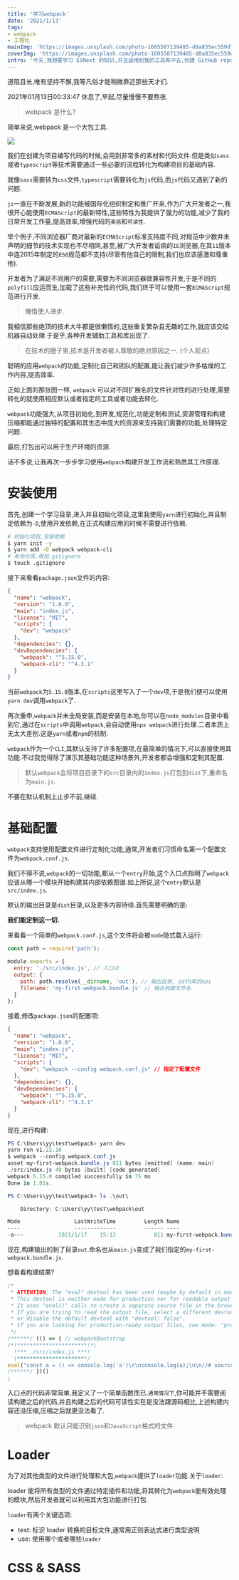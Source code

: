 ```yaml
---
title: '学习webpack'
date: '2021/1/13'
tags:
- webpack
- 工程化
mainImg: 'https://images.unsplash.com/photo-1605507139485-d0a835ec559d?crop=entropy&cs=tinysrgb&fit=max&fm=jpg&ixid=MXwxNjUyNjZ8MHwxfHJhbmRvbXx8fHx8fHx8&ixlib=rb-1.2.1&q=80&w=1080'
coverImg: 'https://images.unsplash.com/photo-1605507139485-d0a835ec559d?crop=entropy&cs=tinysrgb&fit=max&fm=jpg&ixid=MXwxNjUyNjZ8MHwxfHJhbmRvbXx8fHx8fHx8&ixlib=rb-1.2.1&q=80&w=400'
intro: '今天,我想要学习 ESNext 的知识,并且运用到我的工具库中去,创建 GitHub repo,但我依然需要一个靶场.学习 webpack 让我能轻松写 ESNext 代码,走在前头,工程化技术受用无穷.'
---
```


道阻且长,唯有坚持不懈,我等凡俗才能稍微靠近那些天才们.

2021年01月13日00:33:47 休息了,早起,尽量慢慢不要熬夜.

> webpack 是什么?

简单来说,webpack 是一个大包工具.

![](https://www.ma-no.org/cache/galleries/contents-1806/webpack-how-it-works.jpeg)

我们在创建为项目编写代码的时候,会用到非常多的素材和代码文件.但是类似`sass`或者`typescript`等技术需要通过一些必要的流程转化为构建项目的基础内容.

就像`sass`需要转为`css`文件,`typescript`需要转化为`js`代码,而`js`代码又遇到了新的问题.

`js`一直在不断发展,新的功能被国际化组织制定和推广开来,作为广大开发者之一,我很开心能使用`ECMAScript`的最新特性,这些特性为我提供了强力的功能,减少了我的日常开发工作量,提高效率,增强代码的`美感`和`可读性`.

举个例子,不同浏览器厂商对最新的`ECMAScript`标准支持度不同,对规范中少数并未声明的细节的技术实现也不尽相同,甚至,被广大开发者诟病的`IE`浏览器,在其`11`版本中连2015年制定的`ES6`规范都不支持(尽管有他自己的限制,我们也应该感激和尊重他).

开发者为了满足不同用户的需要,需要为不同浏览器做兼容性开发,于是不同的`polyfill`应运而生,加载了这些补充性的代码,我们终于可以使用一套`ECMAScript`规范进行开发.

> 懒惰使人进步.

我相信那些绝顶的技术大牛都是很懒惰的,这些重复繁杂且无趣的工作,就应该交给机器自动处理.于是乎,各种开发辅助工具和库出现了.

> 在技术的圈子里,技术是开发者被人尊敬的绝对原因之一. (个人观点)

聪明的应用`webpack`的功能,定制化自己和团队的配置,能让我们减少许多枯燥的工作内容,提高效率.

正如上面的那张图一样, `webpack` 可以对不同扩展名的文件针对性的进行处理,需要转化的就使用相应默认或者指定的工具或者功能去转化.

`webpack`功能强大,从项目初始化,到开发,规范化,功能定制和测试,资源管理和构建压缩都能通过独特的配置和其生态中庞大的资源来支持我们需要的功能,处理特定问题.

最后,打包出可以用于生产环境的资源.

话不多说,让我再次一步步学习使用`webpack`构建开发工作流和熟悉其工作原理.

# 安装使用

首先,创建一个学习目录,进入并且初始化项目,这里我使用`yarn`进行初始化,并且制定依赖为`-D`,使用开发依赖,在正式构建应用的时候不需要进行依赖.

```BASH
# 初始化项目,安装依赖
$ yarn init -y
$ yarn add -D webpack webpack-cli
# 本地仓库,增加.gitignore
$ touch .gitignore
```

 接下来看看`package.json`文件的内容:

```json
{
  "name": "webpack",
  "version": "1.0.0",
  "main": "index.js",
  "license": "MIT",
  "scripts": {
    "dev": "webpack"
  },
  "dependencies": {},
  "devDependencies": {
    "webpack": "^5.15.0",
    "webpack-cli": "^4.3.1"
  }
}
```

当前`webpack`为`5.15.0`版本,在`scripts`这里写入了一个`dev`项,于是我们便可以使用`yarn dev`调用`webpack`了.

再次重申,`webpack`并未全局安装,而是安装在本地,你可以在`node_modules`目录中看到它,通过在`scripts`中调用`webpack`,会自动使用`npx webpack`进行处理.二者本质上无太大差别.这是`yarn`或者`npm`的机制.

`webpack`作为一个`CLI`,其默认支持了许多配置项,在最简单的情况下,可以直接使用其功能.不过我觉得除了演示其基础功能这种场景外,开发者都会增强和定制其配置.

> 默认`webpack`会将项目目录下的`src`目录内的`index.js`打包到`dist`下,重命名为`main.js`.

不要在默认机制上止步不前,继续.

# 基础配置

`webpack`支持使用配置文件进行定制化功能,通常,开发者们习惯命名第一个配置文件为`webpack.conf.js`.

我们不得不说,`webpack`的一切功能,都从一个`entry`开始,这个入口点指明了`webpack`应该从哪一个模块开始构建其内部依赖图谱.如上所说,这个`entry`默认是`src/index.js`.

默认的输出目录是`dist`目录,以及更多内容待续.首先需要明确的是:

**我们能定制这一切.**

来看看一个简单的`webpack.conf.js`,这个文件将会被`node`隐式载入运行:

```js
const path = require('path');

module.exports = {
  entry: './src/index.js', // 入口点
  output: {
    path: path.resolve(__dirname, 'out'), // 输出目录, path库的api
    filename: 'my-first-webpack.bundle.js' // 输出构建文件名
  }
};
```

接着,修改`package.json`的配置项:

```json
{
  "name": "webpack",
  "version": "1.0.0",
  "main": "index.js",
  "license": "MIT",
  "scripts": {
    "dev": "webpack --config webpack.conf.js" // 指定了配置文件
  },
  "dependencies": {},
  "devDependencies": {
    "webpack": "^5.15.0",
    "webpack-cli": "^4.3.1"
  }
}
```

现在,进行构建:

```powershell
PS C:\Users\yy\test\webpack> yarn dev
yarn run v1.22.10
$ webpack --config webpack.conf.js
asset my-first-webpack.bundle.js 811 bytes [emitted] (name: main)
./src/index.js 49 bytes [built] [code generated]
webpack 5.15.0 compiled successfully in 75 ms
Done in 1.01s.

PS C:\Users\yy\test\webpack> ls .\out\

    Directory: C:\Users\yy\test\webpack\out

Mode                 LastWriteTime         Length Name
----                 -------------         ------ ----
-a---           2021/1/17    15:13            811 my-first-webpack.bundle.js
```

现在,构建输出的到了目录`out`.命名也从`main.js`变成了我们指定的`my-first-webpack.bundle.js`.

想看看构建结果?

```js
/*
 * ATTENTION: The "eval" devtool has been used (maybe by default in mode: "development").
 * This devtool is neither made for production nor for readable output files.
 * It uses "eval()" calls to create a separate source file in the browser devtools.
 * If you are trying to read the output file, select a different devtool (https://webpack.js.org/configuration/devtool/)
 * or disable the default devtool with "devtool: false".
 * If you are looking for production-ready output files, see mode: "production" (https://webpack.js.org/configuration/mode/).
 */
/******/ (() => { // webpackBootstrap
/*!**********************!*\
  !*** ./src/index.js ***!
  \**********************/
eval("const a = () => console.log('a')\r\nconsole.log(a);\n\n//# sourceURL=webpack://webpack/./src/index.js?");
/******/ })()
;
```

入口点的代码非常简单,我定义了一个简单函数而已.`通常情况下`,你可能并不需要阅读构建之后的代码,并且构建之后的代码可读性实在是没法跟源码相比,上述构建内容还没压缩,压缩之后就更没法看了.



> webpack 默认只能识别`json`和`JavaScript`格式的文件.



#  Loader

为了对其他类型的文件进行处理和大包,`webpack`提供了`loader`功能.关于`loader`: 

loader 能将所有类型的文件通过特定插件和功能,将其转化为`webpack`能有效处理的模块,然后开发者就可以利用其大包功能进行打包.

`loader`有两个关键选项:

- test: 标识 loader 转换的目标文件,通常用正则表达式进行类型说明
- use: 使用哪个或者哪些`loader`

# CSS & SASS



# 



# 




